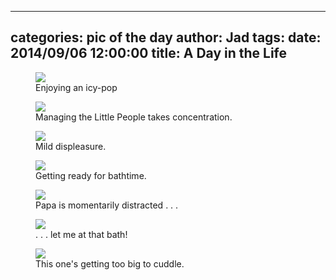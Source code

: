 
---
categories: pic of the day
author: Jad
tags: 
date: 2014/09/06 12:00:00
title: A Day in the Life
---

<figure>
<img src="/img/2014/09/06/img_20140906174221_medium.jpg" />
<figcaption>Enjoying an icy-pop</figcaption>
</figure>

<figure>
<img src="/img/2014/09/06/img_20140906171017_medium.jpg" />
<figcaption>Managing the Little People takes concentration.</figcaption>
</figure>

<figure>
<img src="/img/2014/09/06/img_20140906113914_medium.jpg" />
<figcaption>Mild displeasure.</figcaption>
</figure>

<figure>
<img src="/img/2014/09/06/img_20140906182408_medium.jpg" />
<figcaption>Getting ready for bathtime.</figcaption>
</figure>

<figure>
<img src="/img/2014/09/06/img_20140906182436_medium.jpg" />
<figcaption>Papa is momentarily distracted . . .</figcaption>
</figure>

<figure>
<img src="/img/2014/09/06/img_20140906182340_medium.jpg" />
<figcaption> . . . let me at that bath!</figcaption>
</figure>

<figure>
<img src="/img/2014/09/06/img_20140906184236_medium.jpg" />
<figcaption>This one's getting too big to cuddle.</figcaption>
</figure>

